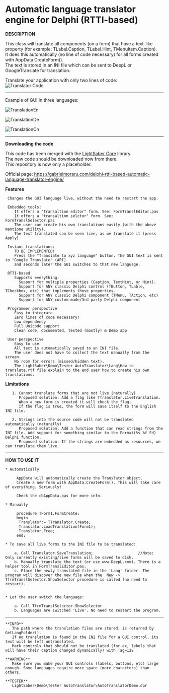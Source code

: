#   Automatic language translator engine for Delphi (RTTI-based)  

**DESCRIPTION**  

 This class will translate all components (on a form) that have a text-like property (for example: TLabel.Caption, TLabel.Hint, TMenuItem.Caption).  
 It does this automatically (no line of code necessary) for all forms created with AppData.CreateForm().  
 The text is stored in an INI file which can be sent to DeepL or GoogleTranslate for translation.   
  
Translate your application with only two lines of code:   
![Translator Code](https://github.com/GabrielOnDelphi/DelphiLightSaber-AutoTranslator/assets/31410401/5e2722e2-93cf-4628-8995-e76f5214b1e4)

--------------------------------------------------------------------------------------------------------------  
 
Example of GUI in three languages:

![TranslationEn](https://github.com/GabrielOnDelphi/DelphiLightSaber-AutoTranslator/assets/31410401/758c0f96-b4bc-4ac3-b54b-d34d013e1083)

![TranslationDe](https://github.com/GabrielOnDelphi/DelphiLightSaber-AutoTranslator/assets/31410401/576b8cb8-5c82-480c-9965-762c7bedc578)

![TranslationCn](https://github.com/GabrielOnDelphi/DelphiLightSaber-AutoTranslator/assets/31410401/28583504-fbc3-400c-b6c9-cfe0777a1af3)       

 

--------------------------------------------------------------------------------------------------------------

**Downloading the code**  

This code has been merged with the [LightSaber Core](https://github.com/GabrielOnDelphi/Delphi-LightSaber) library.   
The new code should be downloaded now from there.  
This repository is now only a placeholder.   
  
Official page: https://gabrielmoraru.com/delphi-rtti-based-automatic-language-translator-engine/  

**Features**

     Changes the GUI language live, without the need to restart the app.

     Embedded tools:
        It offers a "transaltion editor" form. See: FormTranslEditor.pas
        It offers a "transaltion selctor" form. See: FormTranslSelector.pas
        The user can create his own translations easily (with the above mentione utility).
        The text translated can be seen live, as we translate it (press Apply).

     Instant translations:
        TO BE IMPLEMENTED!
        Press the "Translate to xyz language" button. The GUI text is sent to "Google Translate" (API)
        and seconds later the GUI switches to that new language.

     RTTI-based
        Supports everything:
          Support for multiple properties (Caption, TextHint, or Hint).
          Support for ANY classic Delphi control (TButton, TLable, TCheckbox, etc) that implements those properties.
          Support for ANY classic Delphi component (TMenu, TAction, etc)
          Support for ANY custom-made/3rd party Delphi component

     Programmer perspective
        Easy to integrate
        Zero lines of code necessary!
        Low dependency
        Full Unicode support
        Clean code, documented, tested (mostly) & Demo app

     User perspective
        Easy to use
        All text is automatically saved to an INI file.
        The user does not have to collect the text manually from the screen.
        No room for errors (missed/hidden text).
        The LightSaber\Demo\Tester AutoTranslator\Lang\How to translate.rtf file explain to the end user how to create his own translations.


   **Limitations**  
   
       1. Cannot translate forms that are not live (naturally)  
          Proposed solution: Add a flag like TTranslator.LiveTranslation.
          When a new form is created it will check the flag.
          If the flag is true, the form will save itself to the English INI file.
  
       2. Strings into the source code will not be translated automatically (naturally)  
          Proposed solution: Add a function that can read strings from the INI file. Add support for something similar to the Format(%s %f Fd) Delphi function.  
          Proposed solution: If the strings are embedded as resources, we can translate them live.  
  
--------------------------------------------------------------------------------------------------------------

   **HOW TO USE IT**

    * Automatically

         AppData will automatically create the Translator object.
         Create a new form with AppData.CreateForm(). This will take care of everything. Seriously!

         Check the cbAppData.pas for more info.

    * Manually

         procedure TForm1.FormCreate;
         begin
          Translator:= TTranslator.Create;
          Translator.LoadTranslation(Form1);
          Translator.Free;
         end;

    * To save all live forms to the INI file to be translated:

        a. Call Translator.SaveTranslation;                    //Note: Only currently existing/live forms will be saved to disk.
        b. Manually translate the text (or use www.DeepL.com). There is a helper tool in FormTranslEditor.pas.
        c. Place the newly translated file in the 'Lang' folder. The program will discover the new file when the  New -> TfrmTranslSelector.ShowSelector procedure is called (no need to restart).


    * Let the user switch the language:

        a. Call TfrmTranslSelector.ShowSelector
        b. Languages are switched 'Live'. No need to restart the program.


--------------------------------------------------------------------------------------------------------------  
  
    **INFO**  
       The path where the translation files are stored, is returned by GetLangFolder().
       If no translation is found in the INI file for a GUI control, its text will be left untranslated.  
       Mark controls that should not be translated (for ex, labels that will have their caption changed dynamically) with Tag=128  
  
    **WARNING**  
       Make sure you make your GUI controls (labels, buttons, etc) large enough. Some languages require more space (more characters) than others.  
  
    **TESTER**
       LightSaber\Demo\Tester AutoTranslator\AutoTranslatorDemo.dpr



